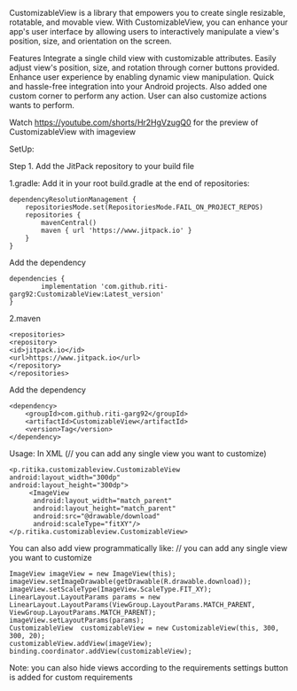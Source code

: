 CustomizableView is a library that empowers you to create single resizable, rotatable, and movable view. With CustomizableView, you 
can enhance your app's user interface by allowing users to interactively manipulate a view's position, size, and orientation on the screen.

Features
Integrate a single child view with customizable attributes.
Easily adjust view's position, size, and rotation through corner buttons provided.
Enhance user experience by enabling dynamic view manipulation.
Quick and hassle-free integration into your Android projects.
Also added one custom corner to perform any action.
User can also customize actions wants to perform.

Watch https://youtube.com/shorts/Hr2HgVzugQ0 for the preview of CustomizableView with imageview

SetUp:

Step 1. Add the JitPack repository to your build file

1.gradle:
Add it in your root build.gradle at the end of repositories:

	dependencyResolutionManagement {
		repositoriesMode.set(RepositoriesMode.FAIL_ON_PROJECT_REPOS)
		repositories {
			mavenCentral()
			maven { url 'https://www.jitpack.io' }
		}
	}
Add the dependency

	dependencies {
	        implementation 'com.github.riti-garg92:CustomizableView:Latest_version'
	}

2.maven

	<repositories>
	<repository>
	<id>jitpack.io</id>
	<url>https://www.jitpack.io</url>
	</repository>
	</repositories>

Add the dependency

	<dependency>
	    <groupId>com.github.riti-garg92</groupId>
	    <artifactId>CustomizableView</artifactId>
	    <version>Tag</version>
	</dependency>

Usage:
In XML (// you can add any single view you want to customize)

	<p.ritika.customizableview.CustomizableView
	android:layout_width="300dp"
	android:layout_height="300dp">
       	 <ImageView
          android:layout_width="match_parent"
          android:layout_height="match_parent"
          android:src="@drawable/download"
          android:scaleType="fitXY"/>
  	</p.ritika.customizableview.CustomizableView>

You can also add view programmatically like:
// you can add any single view you want to customize

	ImageView imageView = new ImageView(this);
	imageView.setImageDrawable(getDrawable(R.drawable.download));
	imageView.setScaleType(ImageView.ScaleType.FIT_XY);
	LinearLayout.LayoutParams params = new LinearLayout.LayoutParams(ViewGroup.LayoutParams.MATCH_PARENT, ViewGroup.LayoutParams.MATCH_PARENT);
	imageView.setLayoutParams(params);
	CustomizableView  customizableView = new CustomizableView(this, 300, 300, 20);
	customizableView.addView(imageView);
	binding.coordinator.addView(customizableView);


Note: you can also hide views according to the requirements
settings button is added for custom requirements

